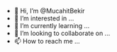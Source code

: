 - 👋 Hi, I’m @MucahitBekir
- 👀 I’m interested in ...
- 🌱 I’m currently learning ...
- 💞️ I’m looking to collaborate on ...
- 📫 How to reach me ...

<!---
MucahitBekir/MucahitBekir is a ✨ special ✨ repository because its `README.md` (this file) appears on your GitHub profile.
You can click the Preview link to take a look at your changes.
--->
